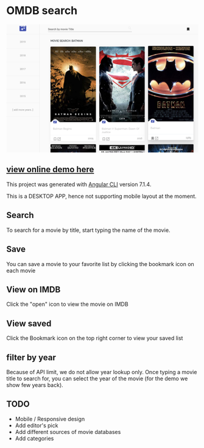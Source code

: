 # OMDB search
![alt omdb search](./src/assets/images/omdb.png)

## [view online demo here ](https://elastic-newton-5d9872.netlify.com/)


This project was generated with [Angular CLI](https://github.com/angular/angular-cli) version 7.1.4.

This is a DESKTOP APP, hence not supporting mobile layout at the moment. 

## Search

To search for a movie by title, start typing the name of the movie.  

## Save

You can save a movie to your favorite list by clicking the bookmark icon on each movie

## View on IMDB

Click the "open" icon to view the movie on IMDB

## View saved

Click the Bookmark icon on the top right corner to view your saved list

## filter by year

Because of API limit, we do not allow year lookup only. Once typing a movie title to search for, you can select the year of the movie (for the demo we show few years back).

## TODO
- Mobile / Responsive design
- Add editor's pick
- Add different sources of movie databases
- Add categories    
